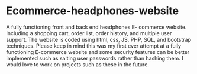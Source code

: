 # Ecommerce-headphones-website
A fully functioning front and back end headphones E- commerce website. Including a shopping cart, order list, order history, and multiple user support. The website is coded using html, css, JS, PHP, SQL, and bootstrap techniques. Please keep in mind this was my first ever attempt at a fully functioning E-commerce website and some security features can be better implemented such as salting user passwords rather than hashing them. I would love to work on projects such as these in the future. 
